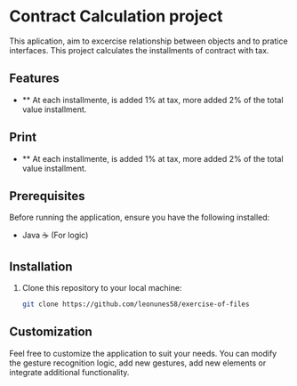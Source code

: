 # Contract Calculation project

This aplication, aim to excercise relationship between objects and to pratice interfaces. This project calculates the installments of contract with tax.    

## Features

- ** At each installmente, is added 1% at tax, more added 2% of the total value installment.

## Print

- ** At each installmente, is added 1% at tax, more added 2% of the total value installment.
        
## Prerequisites

Before running the application, ensure you have the following installed:

- Java ☕ (For logic)

## Installation

1. Clone this repository to your local machine:

   ```bash
   git clone https://github.com/leonunes58/exercise-of-files
   ```


## Customization

Feel free to customize the application to suit your needs. You can modify the gesture recognition logic, add new gestures, add new elements or integrate additional functionality.
